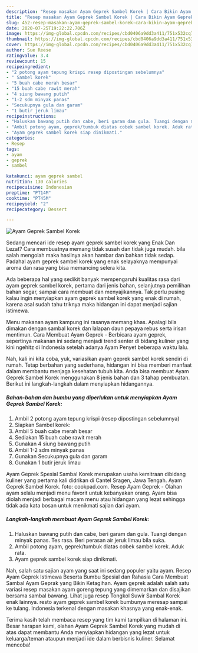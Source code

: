 ```yaml
---
description: "Resep masakan Ayam Geprek Sambel Korek | Cara Bikin Ayam Geprek Sambel Korek Yang Lezat Sekali"
title: "Resep masakan Ayam Geprek Sambel Korek | Cara Bikin Ayam Geprek Sambel Korek Yang Lezat Sekali"
slug: 452-resep-masakan-ayam-geprek-sambel-korek-cara-bikin-ayam-geprek-sambel-korek-yang-lezat-sekali
date: 2020-07-25T19:22:22.706Z
image: https://img-global.cpcdn.com/recipes/cbd0406a9dd3a411/751x532cq70/ayam-geprek-sambel-korek-foto-resep-utama.jpg
thumbnail: https://img-global.cpcdn.com/recipes/cbd0406a9dd3a411/751x532cq70/ayam-geprek-sambel-korek-foto-resep-utama.jpg
cover: https://img-global.cpcdn.com/recipes/cbd0406a9dd3a411/751x532cq70/ayam-geprek-sambel-korek-foto-resep-utama.jpg
author: Sue Reese
ratingvalue: 3.4
reviewcount: 15
recipeingredient:
- "2 potong ayam tepung krispi resep dipostingan sebelumnya"
- " Sambel korek"
- "5 buah cabe merah besar"
- "15 buah cabe rawit merah"
- "4 siung bawang putih"
- "1-2 sdm minyak panas"
- "Secukupnya gula dan garam"
- "1 butir jeruk limau"
recipeinstructions:
- "Haluskan bawang putih dan cabe, beri garam dan gula. Tuangi dengan minyak panas. Tes rasa. Beri perasan air jeruk limau bila suka."
- "Ambil potong ayam, geprek/tumbuk diatas cobek sambel korek. Aduk rata."
- "Ayam geprek sambel korek siap dinikmati."
categories:
- Resep
tags:
- ayam
- geprek
- sambel

katakunci: ayam geprek sambel 
nutrition: 130 calories
recipecuisine: Indonesian
preptime: "PT14M"
cooktime: "PT45M"
recipeyield: "2"
recipecategory: Dessert

---
```



![Ayam Geprek Sambel Korek](https://img-global.cpcdn.com/recipes/cbd0406a9dd3a411/751x532cq70/ayam-geprek-sambel-korek-foto-resep-utama.jpg)

Sedang mencari ide resep ayam geprek sambel korek yang Enak Dan Lezat? Cara membuatnya memang tidak susah dan tidak juga mudah. bila salah mengolah maka hasilnya akan hambar dan bahkan tidak sedap. Padahal ayam geprek sambel korek yang enak selayaknya mempunyai aroma dan rasa yang bisa memancing selera kita.

Ada beberapa hal yang sedikit banyak mempengaruhi kualitas rasa dari ayam geprek sambel korek, pertama dari jenis bahan, selanjutnya pemilihan bahan segar, sampai cara membuat dan menyajikannya. Tak perlu pusing kalau ingin menyiapkan ayam geprek sambel korek yang enak di rumah, karena asal sudah tahu triknya maka hidangan ini dapat menjadi sajian istimewa.

Menu makanan ayam kampung ini rasanya memang khas. Apalagi bila dimakan dengan sambal korek dan lalapan daun pepaya rebus serta irisan mentimun. Cara Membuat Ayam Geprek - Berbicara ayam geprek, sepertinya makanan ini sedang menjadi trend senter di bidang kuliner yang kini ngehitz di Indonesia setelah adanya Ayam Penyet beberapa waktu lalu.


Nah, kali ini kita coba, yuk, variasikan ayam geprek sambel korek sendiri di rumah. Tetap berbahan yang sederhana, hidangan ini bisa memberi manfaat dalam membantu menjaga kesehatan tubuh kita. Anda bisa membuat Ayam Geprek Sambel Korek menggunakan 8 jenis bahan dan 3 tahap pembuatan. Berikut ini langkah-langkah dalam menyiapkan hidangannya.

<!--inarticleads1-->

##### Bahan-bahan dan bumbu yang diperlukan untuk menyiapkan Ayam Geprek Sambel Korek:

1. Ambil 2 potong ayam tepung krispi (resep dipostingan sebelumnya)
1. Siapkan  Sambel korek:
1. Ambil 5 buah cabe merah besar
1. Sediakan 15 buah cabe rawit merah
1. Gunakan 4 siung bawang putih
1. Ambil 1-2 sdm minyak panas
1. Gunakan Secukupnya gula dan garam
1. Gunakan 1 butir jeruk limau


Ayam Geprek Spesial Sambal Korek merupakan usaha kemitraan dibidang kuliner yang pertama kali didrikan di Cantel Sragen, Jawa Tengah. Ayam Geprek Sambel Korek. foto: cookpad.com. Resep Ayam Geprek - Olahan ayam selalu menjadi menu favorit untuk kebanyakan orang. Ayam bisa diolah menjadi berbagai macam menu atau hidangan yang lezat sehingga tidak ada kata bosan untuk menikmati sajian dari ayam. 

<!--inarticleads2-->

##### Langkah-langkah membuat Ayam Geprek Sambel Korek:

1. Haluskan bawang putih dan cabe, beri garam dan gula. Tuangi dengan minyak panas. Tes rasa. Beri perasan air jeruk limau bila suka.
1. Ambil potong ayam, geprek/tumbuk diatas cobek sambel korek. Aduk rata.
1. Ayam geprek sambel korek siap dinikmati.


Nah, salah satu sajian ayam yang saat ini sedang populer yaitu ayam. Resep Ayam Geprek Istimewa Beserta Bumbu Spesial dan Rahasia Cara Membuat Sambal Ayam Geprak yang Bikin Ketagihan. Ayam geprek adalah salah satu variasi resep masakan ayam goreng tepung yang dimemarkan dan disajikan bersama sambal bawang. Lihat juga resep Tongkol Suwir Sambal Korek enak lainnya. resto ayam geprek sambel korek bumbunya meresap sampai ke tulang. Indonesia terkenal dengan masakan khasnya yang enak-enak. 

Terima kasih telah membaca resep yang tim kami tampilkan di halaman ini. Besar harapan kami, olahan Ayam Geprek Sambel Korek yang mudah di atas dapat membantu Anda menyiapkan hidangan yang lezat untuk keluarga/teman ataupun menjadi ide dalam berbisnis kuliner. Selamat mencoba!
